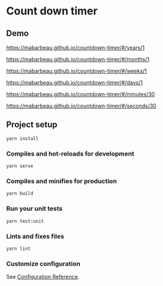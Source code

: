 # Count down timer

## Demo

https://mabarbeau.github.io/countdown-timer/#/years/1

https://mabarbeau.github.io/countdown-timer/#/months/1

https://mabarbeau.github.io/countdown-timer/#/weeks/1

https://mabarbeau.github.io/countdown-timer/#/days/1

https://mabarbeau.github.io/countdown-timer/#/minutes/30

https://mabarbeau.github.io/countdown-timer/#/seconds/30

## Project setup
```
yarn install
```

### Compiles and hot-reloads for development
```
yarn serve
```

### Compiles and minifies for production
```
yarn build
```

### Run your unit tests
```
yarn test:unit
```

### Lints and fixes files
```
yarn lint
```

### Customize configuration
See [Configuration Reference](https://cli.vuejs.org/config/).
